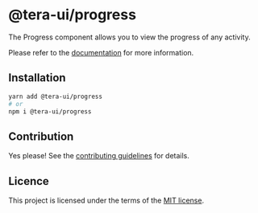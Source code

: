 # @tera-ui/progress

The Progress component allows you to view the progress of any activity.

Please refer to the [documentation](https://nextui.org/docs/components/progress) for more information.

## Installation

```sh
yarn add @tera-ui/progress
# or
npm i @tera-ui/progress
```

## Contribution

Yes please! See the
[contributing guidelines](https://github.com/nextui-org/nextui/blob/master/CONTRIBUTING.md)
for details.

## Licence

This project is licensed under the terms of the
[MIT license](https://github.com/nextui-org/nextui/blob/master/LICENSE).

